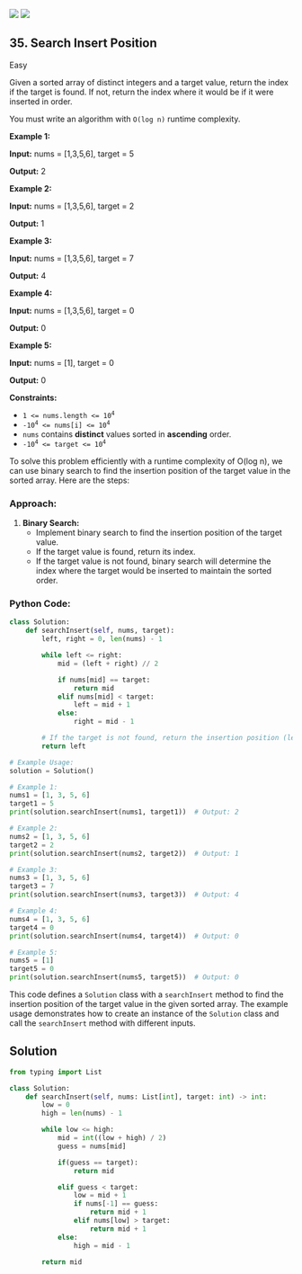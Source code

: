[![](https://img.shields.io/github/stars/LeetCode-Top-Interview-150/LeetCode-Top-Interview-150?label=Stars&style=flat-square)](https://github.com/LeetCode-Top-Interview-150/LeetCode-Top-Interview-150)
[![](https://img.shields.io/github/forks/LeetCode-Top-Interview-150/LeetCode-Top-Interview-150?label=Fork%20me%20on%20GitHub%20&style=flat-square)](https://github.com/LeetCode-Top-Interview-150/LeetCode-Top-Interview-150/fork)

## 35\. Search Insert Position

Easy

Given a sorted array of distinct integers and a target value, return the index if the target is found. If not, return the index where it would be if it were inserted in order.

You must write an algorithm with `O(log n)` runtime complexity.

**Example 1:**

**Input:** nums = [1,3,5,6], target = 5

**Output:** 2 

**Example 2:**

**Input:** nums = [1,3,5,6], target = 2

**Output:** 1 

**Example 3:**

**Input:** nums = [1,3,5,6], target = 7

**Output:** 4 

**Example 4:**

**Input:** nums = [1,3,5,6], target = 0

**Output:** 0 

**Example 5:**

**Input:** nums = [1], target = 0

**Output:** 0 

**Constraints:**

*   <code>1 <= nums.length <= 10<sup>4</sup></code>
*   <code>-10<sup>4</sup> <= nums[i] <= 10<sup>4</sup></code>
*   `nums` contains **distinct** values sorted in **ascending** order.
*   <code>-10<sup>4</sup> <= target <= 10<sup>4</sup></code>

To solve this problem efficiently with a runtime complexity of O(log n), we can use binary search to find the insertion position of the target value in the sorted array. Here are the steps:

### Approach:

1. **Binary Search:**
   - Implement binary search to find the insertion position of the target value.
   - If the target value is found, return its index.
   - If the target value is not found, binary search will determine the index where the target would be inserted to maintain the sorted order.

### Python Code:

```python
class Solution:
    def searchInsert(self, nums, target):
        left, right = 0, len(nums) - 1

        while left <= right:
            mid = (left + right) // 2

            if nums[mid] == target:
                return mid
            elif nums[mid] < target:
                left = mid + 1
            else:
                right = mid - 1

        # If the target is not found, return the insertion position (left).
        return left

# Example Usage:
solution = Solution()

# Example 1:
nums1 = [1, 3, 5, 6]
target1 = 5
print(solution.searchInsert(nums1, target1))  # Output: 2

# Example 2:
nums2 = [1, 3, 5, 6]
target2 = 2
print(solution.searchInsert(nums2, target2))  # Output: 1

# Example 3:
nums3 = [1, 3, 5, 6]
target3 = 7
print(solution.searchInsert(nums3, target3))  # Output: 4

# Example 4:
nums4 = [1, 3, 5, 6]
target4 = 0
print(solution.searchInsert(nums4, target4))  # Output: 0

# Example 5:
nums5 = [1]
target5 = 0
print(solution.searchInsert(nums5, target5))  # Output: 0
```

This code defines a `Solution` class with a `searchInsert` method to find the insertion position of the target value in the given sorted array. The example usage demonstrates how to create an instance of the `Solution` class and call the `searchInsert` method with different inputs.

## Solution

```python
from typing import List

class Solution:
    def searchInsert(self, nums: List[int], target: int) -> int:
        low = 0
        high = len(nums) - 1

        while low <= high:
            mid = int((low + high) / 2)
            guess = nums[mid]

            if(guess == target):
                return mid

            elif guess < target:
                low = mid + 1
                if nums[-1] == guess:
                    return mid + 1
                elif nums[low] > target:
                    return mid + 1              
            else: 
                high = mid - 1
                 
        return mid
```